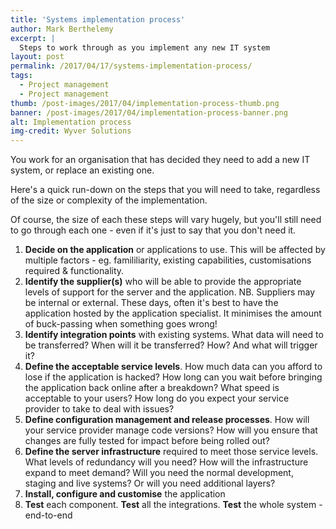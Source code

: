 ```yaml
---
title: 'Systems implementation process'
author: Mark Berthelemy
excerpt: |
  Steps to work through as you implement any new IT system
layout: post
permalink: /2017/04/17/systems-implementation-process/
tags:
  - Project management
  - Project management
thumb: /post-images/2017/04/implementation-process-thumb.png
banner: /post-images/2017/04/implementation-process-banner.png
alt: Implementation process
img-credit: Wyver Solutions
---
```

You work for an organisation that has decided they need to add a new IT system, or replace an existing one.

Here's a quick run-down on the steps that you will need to take, regardless of the size or complexity of the implementation.

Of course, the size of each these steps will vary hugely, but you'll still need to go through each one - even if it's just to say that you don't need it.

1. <strong>Decide on the application</strong> or applications to use. This will be affected by multiple factors - eg. famililiarity, existing capabilities, customisations required & functionality.
2. <strong>Identify the supplier(s)</strong> who will be able to provide the appropriate levels of support for the server and the application. NB. Suppliers may be internal or external. These days, often it's best to have the application hosted by the application specialist. It minimises the amount of buck-passing when something goes wrong!
3. <strong>Identify integration points</strong> with existing systems. What data will need to be transferred? When will it be transferred? How? And what will trigger it?
4. <strong>Define the acceptable service levels</strong>. How much data can you afford to lose if the application is hacked? How long can you wait before bringing the application back online after a breakdown? What speed is acceptable to your users? How long do you expect your service provider to take to deal with issues?
5. <strong>Define configuration management and release processes</strong>. How will your service provider manage code versions? How will you ensure that changes are fully tested for impact before being rolled out?
6. <strong>Define the server infrastructure</strong> required to meet those service levels. What levels of redundancy will you need? How will the infrastructure expand to meet demand? Will you need the normal development, staging and live systems? Or will you need additional layers?
7. <strong>Install, configure and customise</strong> the application
8. <strong>Test</strong> each component. <strong>Test</strong> all the integrations. <strong>Test</strong> the whole system - end-to-end
